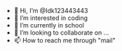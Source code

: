 - 👋 Hi, I’m @Idk123443443
- 👀 I’m interested in coding
- 🌱 I’m currently in school 
- 💞️ I’m looking to collaborate on ...
- 📫 How to reach me through "mail"

<!---
Idk123443443/Idk123443443 is a ✨ special ✨ repository because its `README.md` (this file) appears on your GitHub profile.
You can click the Preview link to take a look at your changes.
--->

